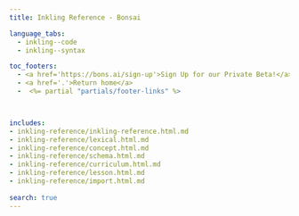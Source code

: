 ```yaml
---
title: Inkling Reference - Bonsai

language_tabs:
  - inkling--code
  - inkling--syntax

toc_footers:
  - <a href='https://bons.ai/sign-up'>Sign Up for our Private Beta!</a>
  - <a href='.'>Return home</a>
  -  <%= partial "partials/footer-links" %>



includes:
- inkling-reference/inkling-reference.html.md
- inkling-reference/lexical.html.md
- inkling-reference/concept.html.md
- inkling-reference/schema.html.md
- inkling-reference/curriculum.html.md
- inkling-reference/lesson.html.md
- inkling-reference/import.html.md
  
search: true
---
```

